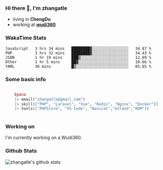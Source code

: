 ### Hi there 👋, I'm zhangatle

- living in **ChengDu**
- working at [**wudi360**](https://wudiads.com)

### WakaTime Stats
<!--START_SECTION:waka-->
```text
JavaScript   3 hrs 34 mins   ████████▓░░░░░░░░░░░░░░░░   34.87 % 
PHP          3 hrs 32 mins   ████████▓░░░░░░░░░░░░░░░░   34.43 % 
JSON         1 hr 19 mins    ███▒░░░░░░░░░░░░░░░░░░░░░   12.89 % 
Other        1 hr 5 mins     ██▓░░░░░░░░░░░░░░░░░░░░░░   10.66 % 
YAML         36 mins         █▒░░░░░░░░░░░░░░░░░░░░░░░   05.85 % 
```
<!--END_SECTION:waka-->

### Some basic info

```elixir
	
	Epona
	|> email("zhangatle@gmail.com")
	|> skill(["PHP", "Laravel", "Vue", "Redis", "Nginx", "Docker"])
	|> tools(["PHPStorm", "VS Code", "Navicat","Goland","RDM"])
	
```

### Working on

I'm currently working on a Wudi360.

### Github Stats

![zhangatle's github stats](https://github-readme-stats.vercel.app/api?username=zhangatle&show_icons=true)

<!--
**zhangatle/zhangatle** is a ✨ _special_ ✨ repository because its `README.md` (this file) appears on your GitHub profile.

Here are some ideas to get you started:

- 🔭 I’m currently working on ...
- 🌱 I’m currently learning ...
- 👯 I’m looking to collaborate on ...
- 🤔 I’m looking for help with ...
- 💬 Ask me about ...
- 📫 How to reach me: ...
- 😄 Pronouns: ...
- ⚡ Fun fact: ...
-->
